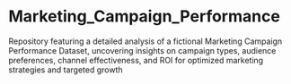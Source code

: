 # Marketing_Campaign_Performance
Repository featuring a detailed analysis of a fictional Marketing Campaign Performance Dataset, uncovering insights on campaign types, audience preferences, channel effectiveness, and ROI for optimized marketing strategies and targeted growth
